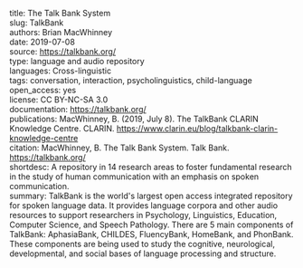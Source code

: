 title: The Talk Bank System  
slug: TalkBank  
authors: Brian MacWhinney  
date: 2019-07-08  
source: https://talkbank.org/  
type: language and audio repository  
languages: Cross-linguistic  
tags: conversation, interaction, psycholinguistics, child-language  
open_access: yes  
license: CC BY-NC-SA 3.0  
documentation: https://talkbank.org/  
publications: MacWhinney, B. (2019, July 8). The TalkBank CLARIN Knowledge Centre. CLARIN. https://www.clarin.eu/blog/talkbank-clarin-knowledge-centre  
citation: MacWhinney, B. The Talk Bank System. Talk Bank. https://talkbank.org/  
shortdesc: A repository in 14 research areas to foster fundamental research in the study of human communication with an emphasis on spoken communication.  
summary: TalkBank is the world's largest open access integrated repository for spoken language data. It provides language corpora and other audio resources to support researchers in Psychology, Linguistics, Education, Computer Science, and Speech Pathology. There are 5 main components of TalkBank: AphasiaBank, CHILDES, FluencyBank, HomeBank, and PhonBank. These components are being used to study the cognitive, neurological, developmental, and social bases of language processing and structure.  
